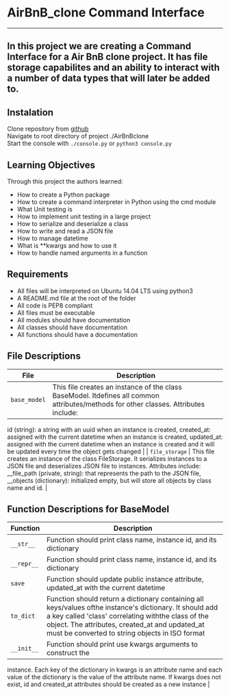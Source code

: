 # AirBnB_clone Command Interface
---
In this project we are creating a Command Interface for a Air BnB clone project.  It has file storage capabilites and an ability to interact with a number of data types that will later be added to.
---
## Instalation
Clone repository from [github](https://github.com/Vilyanare/AirBnB_clone.git "GitHub AirBnBclone project")</br>
Navigate to root directory of project ./AirBnBclone<br>
Start the console with ```./console.py``` or ```python3 console.py```

## Learning Objectives
Through this project the authors learned:
* How to create a Python package
* How to create a command interpreter in Python using the cmd module
* What Unit testing is
* How to implement unit testing in a large project
* How to serialize and deserialize a class
* How to write and read a JSON file
* How to manage datetime
* What is **kwargs and how to use it
* How to handle named arguments in a function

## Requirements
* All files will be interpreted on Ubuntu 14.04 LTS using python3
* A README.md file at the root of the folder
* All code is PEP8 compliant
* All files must be executable
* All modules should have documentation
* All classes should have documentation
* All functions should have a documentation

## File Descriptions
| **File** | **Description** |
| -------- | ----------- |
| `base_model` | This file creates an instance of the class BaseModel. Itdefines all common attributes/methods for other classes. Attributes include:
id (string): a string with an uuid when an instance is created, created_at:
 assigned with the current datetime when an instance is created, updated_at:
 assigned with the current datetime when an instance is created and it will be
 updated every time the object gets changed |
| `file_storage` | This file creates an instance of the class FileStorage. It
 serializes instances to a JSON file and deserializes JSON file to instances.
 Attributes include: __file_path (private, string): that represents the path
 to the JSON file, __objects (dictionary): initialized empty, but will store
 all objects by class name and id. |

## Function Descriptions for BaseModel
| **Function** | **Description** |
| -------- | ----------- |
| `__str__` | Function should print class name, instance id, and its dictionary |
| `__repr__` | Function should print class name, instance id, and its dictionary |
| `save` | Function should update public instance attribute, updated_at with the current datetime |
| `to_dict` | Function should return a dictionary containing all keys/values ofthe instance's dictionary. It should add a key called 'class' correlating withthe class of the object. The attributes, created_at and updated_at must be converted to string objects in ISO format |
| `__init__` | Function should print use kwargs arguments to construct the
instance. Each key of the dictionary in kwargs is an attribute name and each
value of the dictionary is the value of the attribute name. If kwargs does not
exist, id and created_at attributes should be created as a new instance |

